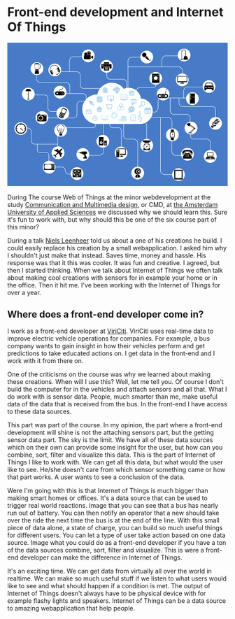 # Front-end development and Internet Of Things
![internet of things](assets/hero_4.png)

During The course Web of Things at the minor webdevelopment at the study [Communication and Multimedia design](https://www.cmd-amsterdam.nl/english/), or CMD, at [the Amsterdam University of Applied Sciences](http://www.amsterdamuas.com/) we discussed why we should learn this. Sure it's fun to work with, but why should this be one of the six course part of this minor?

During a talk [Niels Leenheer](https://www.nielsleenheer.nl/) told us about a one of his creations he build. I could easily replace his creation by a small webapplication. I asked him why I shouldn't just make that instead. Saves time, money and hassle. His response was that it this was cooler. It was fun and creative. I agreed, but then I started thinking. When we talk about Internet of Things we often talk about making cool creations with sensors for in example your home or in the office. Then it hit me. I've been working with the Internet of Things for over a year.

## Where does a front-end developer come in?
I work as a front-end developer at [ViriCiti](http://viriciti.com/). ViriCiti uses real-time data to improve electric vehicle operations for companies. For example, a bus company wants to gain insight in how their vehicles perform and get predictions to take educated actions on. I get data in the front-end and I work with it from there on.

One of the criticisms on the course was why we learned about making these creations. When will I use this? Well, let me tell you. Of course I don't build the computer for in the vehicles and attach sensors and all that. What I do work with is sensor data. People, much smarter than me, make useful data of the data that is received from the bus. In the front-end I have access to these data sources.

This part was part of the course. In my opinion, the part where a front-end development will shine is not the attaching sensors part, but the getting sensor data part. The sky is the limit. We have all of these data sources which on their own can provide some insight for the user, but how can you combine, sort, filter and visualize this data. This is the part of Internet of Things I like to work with. We can get all this data, but what would the user like to see. He/she doesn't care from which sensor something came or how that part works. A user wants to see a conclusion of the data.

Were I'm going with this is that Internet of Things is much bigger than making smart homes or offices. It's a data source that can be used to trigger real world reactions. Image that you can see that a bus has nearly run out of battery. You can then notify an operator that a new should take over the ride the next time the bus is at the end of the line. With this small piece of data alone, a state of charge, you can build so much useful things for different users. You can let a type of user take action based on one data source. Image what you could do as a front-end developer if you have a ton of the data sources combine, sort, filter and visualize. This is were a front-end developer can make the difference in Internet of Things.

It's an exciting time. We can get data from virtually all over the world in realtime. We can make so much useful stuff if we listen to what users would like to see and what should happen if a condition is met. The output of Internet of Things doesn't always have to be physical device with for example flashy lights and speakers. Internet of Things can be a data source to amazing webapplication that help people.
